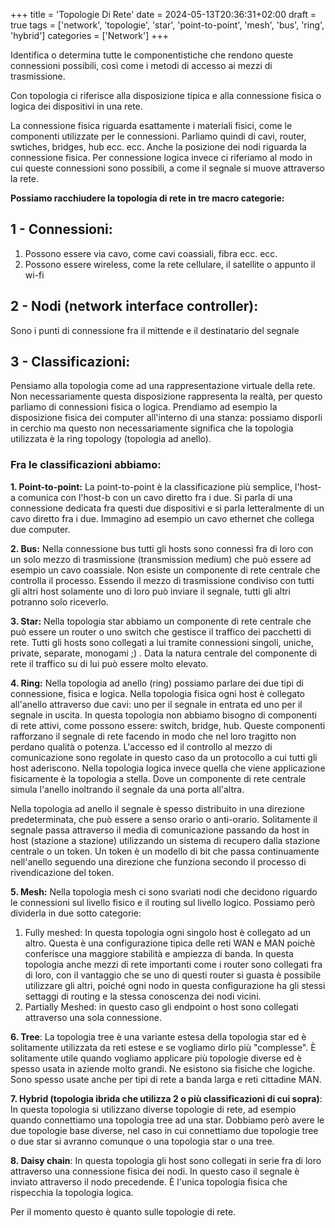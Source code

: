 +++
title = 'Topologie Di Rete'
date = 2024-05-13T20:36:31+02:00
draft = true
tags = ['network', 'topologie', 'star', 'point-to-point', 'mesh', 'bus', 'ring', 'hybrid']
categories = ['Network']
+++

Identifica o determina tutte le componentistiche che rendono queste connessioni possibili, così come i metodi di accesso ai mezzi di trasmissione. 

Con topologia ci riferisce alla disposizione tipica e alla connessione fisica o logica dei dispositivi in una rete. 

La connessione fisica riguarda esattamente i materiali fisici, come le componenti utilizzate per le connessioni. Parliamo quindi di cavi, router, swtiches, bridges, hub ecc. ecc. Anche la posizione dei nodi riguarda la connessione fisica. Per connessione logica invece ci riferiamo al modo in cui queste connessioni sono possibili, a come il segnale si muove attraverso la rete. 

**Possiamo racchiudere la topologia di rete in tre macro categorie:**

## 1 - Connessioni: 
1. Possono essere via cavo, come cavi coassiali, fibra ecc. ecc.
2. Possono essere wireless, come la rete cellulare, il satellite o appunto il wi-fi

## 2 - Nodi (network interface controller):
Sono i punti di connessione fra il mittende e il destinatario del segnale

## 3 - Classificazioni: 

Pensiamo alla topologia come ad una rappresentazione virtuale della rete. Non necessariamente questa disposizione rappresenta la realtà, per questo parliamo di connessioni fisica o logica. Prendiamo ad esempio la disposizione fisica dei computer all'interno di una stanza: possiamo disporli in cerchio ma questo non necessariamente significa che la topologia utilizzata è la ring topology (topologia ad anello). 

### Fra le classificazioni abbiamo: 

**1. Point-to-point:**
La point-to-point è la classificazione più semplice, l'host-a comunica con l'host-b con un cavo diretto fra i due. Si parla di una connessione dedicata fra questi due dispositivi e si parla letteralmente di un cavo diretto fra i due. Immagino ad esempio un cavo ethernet che collega due computer.

**2. Bus:**
Nella connessione bus tutti gli hosts sono connessi fra di loro con un solo mezzo di trasmissione (transmission medium) che può essere ad esempio un cavo coassiale. Non esiste un componente di rete centrale che controlla il processo. Essendo il mezzo di trasmissione condiviso con tutti gli altri host solamente uno di loro può inviare il segnale, tutti gli altri potranno solo riceverlo. 

**3. Star:** 
Nella topologia star abbiamo un componente di rete centrale che può essere un router o uno switch che gestisce il traffico dei pacchetti di rete. Tutti gli hosts sono collegati a lui tramite connessioni singoli, uniche, private, separate, monogami ;) . Data la natura centrale del componente di rete il traffico su di lui può essere molto elevato. 

**4. Ring:** 
Nella topologia ad anello (ring) possiamo parlare dei due tipi di connessione, fisica e logica. 
Nella topologia fisica ogni host è collegato all'anello attraverso due cavi: uno per il segnale in entrata ed uno per il segnale in uscita. In questa topologia non abbiamo bisogno di componenti di rete attivi, come possono essere: switch, bridge, hub. Queste componenti rafforzano il segnale di rete facendo in modo che nel loro tragitto non perdano qualità o potenza. L'accesso ed il controllo al mezzo di comunicazione sono regolate in questo caso da un protocollo a cui tutti gli host aderiscono. 
Nella topologia logica invece quella che viene applicazione fisicamente è la topologia a stella. Dove un componente di rete centrale simula l'anello inoltrando il segnale da una porta all'altra. 

Nella topologia ad anello il segnale è spesso distribuito in una direzione predeterminata, che può essere a senso orario o anti-orario. Solitamente il segnale passa attraverso il media di comunicazione passando da host in host (stazione a stazione) utilizzando un sistema di recupero dalla stazione centrale o un token. Un token è un modello di bit che passa continuamente nell'anello seguendo una direzione che funziona secondo il processo di rivendicazione del token. 

**5. Mesh:** 
Nella topologia mesh ci sono svariati nodi che decidono riguardo le connessioni sul livello fisico e il routing sul livello logico. Possiamo però dividerla in due sotto categorie: 
1. Fully meshed: In questa topologia ogni singolo host è collegato ad un altro. Questa è una configurazione tipica delle reti WAN e MAN poichè conferisce una maggiore stabilità e ampiezza di banda. In questa topologia anche mezzi di rete importanti come i router sono collegati fra di loro, con il vantaggio che se uno di questi router si guasta è possibile utilizzare gli altri, poiché ogni nodo in questa configurazione ha gli stessi settaggi di routing e la stessa conoscenza dei nodi vicini. 
2. Partially Meshed: in questo caso gli endpoint o host sono collegati attraverso una sola connessione.

**6. Tree**: 
La topologia tree è una variante estesa della topologia star ed è solitamente utilizzata da reti estese e se vogliamo dirlo più "complesse". È solitamente utile quando vogliamo applicare più topologie diverse ed è spesso usata in aziende molto grandi. Ne esistono sia fisiche che logiche. Sono spesso usate anche per tipi di rete a banda larga e reti cittadine MAN. 


**7. Hybrid (topologia ibrida che utilizza 2 o più classificazioni di cui sopra)**: 
In questa topologia si utilizzano diverse topologie di rete, ad esempio quando connettiamo una topologia tree ad una star. Dobbiamo però avere le due topologie base diverse, nel caso in cui connettiamo due topologie tree o due star si avranno comunque o una topologia star o una tree. 


**8. Daisy chain**: 
In questa topologia gli host sono collegati in serie fra di loro attraverso una connessione fisica dei nodi. In questo caso il segnale è inviato attraverso il nodo precedende. È l'unica topologia fisica che rispecchia la topologia logica. 

Per il momento questo è quanto sulle topologie di rete.



